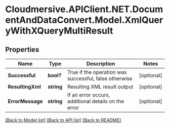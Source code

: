 # Cloudmersive.APIClient.NET.DocumentAndDataConvert.Model.XmlQueryWithXQueryMultiResult
## Properties

Name | Type | Description | Notes
------------ | ------------- | ------------- | -------------
**Successful** | **bool?** | True if the operation was successful, false otherwise | [optional] 
**ResultingXml** | **string** | Resulting XML result output | [optional] 
**ErrorMessage** | **string** | If an error occurs, additional details on the error | [optional] 

[[Back to Model list]](../README.md#documentation-for-models) [[Back to API list]](../README.md#documentation-for-api-endpoints) [[Back to README]](../README.md)

